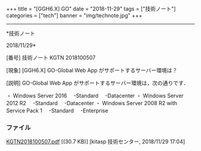 ﻿+++
title = "[GGH6.X] GO"
date = "2018-11-29"
tags = ["技術ノート"]
categories = ["tech"]
banner = "img/technote.jpg"
+++

-----------------------------------------------------------------------------------------------------------------------------

*技術ノート

2018/11/29*


[番号]
技術ノート KGTN 2018100507

[現象]
[GGH6.X] GO-Global Web App がサポートするサーバー環境は？

[説明]
GO-Global Web App がサポートするサーバー環境は，次の通りです．

・ Windows Server 2016
　-Standard
　-Datacenter
・ Windows Server 2012 R2
　-Standard
　-Datacenter
・ Windows Server 2008 R2 with Service Pack 1
　-Standard
　-Enterprise


### ファイル

 
 


[KGTN2018100507.pdf](http://techreport.kitasp.net/attachments/download/4197/KGTN2018100507.pdf)
 [(30.7 KB)] [kitasp 技術センター, 2018/11/29
17:04]


 


 

